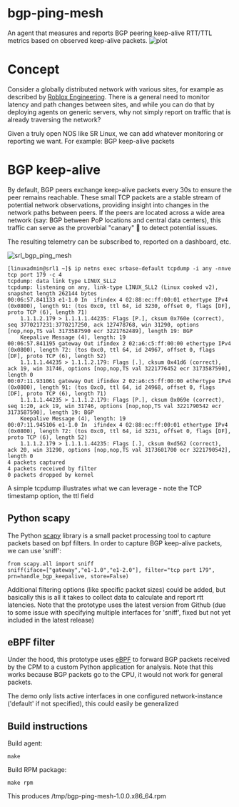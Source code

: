 # bgp-ping-mesh
An agent that measures and reports BGP peering keep-alive RTT/TTL metrics based on observed keep-alive packets.
![plot](./BGP_Ping_Mesh.png)

# Concept
Consider a globally distributed network with various sites, for example as described by [Roblox Engineering](https://blog.roblox.com/2021/04/network-packet-loss-latency-monitoring-roblox-cloud/). There is a general need to monitor latency and path changes between sites, and while you can do that by deploying agents on generic servers, why not simply report on traffic that is already traversing the network?

Given a truly open NOS like SR Linux, we can add whatever monitoring or reporting we want. For example: BGP keep-alive packets

# BGP keep-alive
By default, BGP peers exchange keep-alive packets every 30s to ensure the peer remains reachable. These small TCP packets are a stable stream of potential network observations, providing insight into changes in the network paths between peers. If the peers are located across a wide area network (say: BGP between PoP locations and central data centers), this traffic can serve as the proverbial "canary" 🐥 to detect potential issues.

The resulting telemetry can be subscribed to, reported on a dashboard, etc.

![srl_bgp_ping_mesh](https://user-images.githubusercontent.com/2031627/171506992-ec0c1c6b-2a94-47dc-bcbf-9704d6b84f8b.PNG)

```
[linuxadmin@srl1 ~]$ ip netns exec srbase-default tcpdump -i any -nnve tcp port 179 -c 4
tcpdump: data link type LINUX_SLL2
tcpdump: listening on any, link-type LINUX_SLL2 (Linux cooked v2), snapshot length 262144 bytes
00:06:57.841133 e1-1.0 In  ifindex 4 02:88:ec:ff:00:01 ethertype IPv4 (0x0800), length 91: (tos 0xc0, ttl 64, id 3230, offset 0, flags [DF], proto TCP (6), length 71)
    1.1.1.2.179 > 1.1.1.1.44235: Flags [P.], cksum 0x760e (correct), seq 3770217231:3770217250, ack 127478768, win 31290, options [nop,nop,TS val 3173587590 ecr 3221762489], length 19: BGP
	Keepalive Message (4), length: 19
00:06:57.841195 gateway Out ifindex 2 02:a6:c5:ff:00:00 ethertype IPv4 (0x0800), length 72: (tos 0xc0, ttl 64, id 24967, offset 0, flags [DF], proto TCP (6), length 52)
    1.1.1.1.44235 > 1.1.1.2.179: Flags [.], cksum 0x41d6 (correct), ack 19, win 31746, options [nop,nop,TS val 3221776452 ecr 3173587590], length 0
00:07:11.931061 gateway Out ifindex 2 02:a6:c5:ff:00:00 ethertype IPv4 (0x0800), length 91: (tos 0xc0, ttl 64, id 24968, offset 0, flags [DF], proto TCP (6), length 71)
    1.1.1.1.44235 > 1.1.1.2.179: Flags [P.], cksum 0x069e (correct), seq 1:20, ack 19, win 31746, options [nop,nop,TS val 3221790542 ecr 3173587590], length 19: BGP
	Keepalive Message (4), length: 19
00:07:11.945106 e1-1.0 In  ifindex 4 02:88:ec:ff:00:01 ethertype IPv4 (0x0800), length 72: (tos 0xc0, ttl 64, id 3231, offset 0, flags [DF], proto TCP (6), length 52)
    1.1.1.2.179 > 1.1.1.1.44235: Flags [.], cksum 0xd562 (correct), ack 20, win 31290, options [nop,nop,TS val 3173601700 ecr 3221790542], length 0
4 packets captured
4 packets received by filter
0 packets dropped by kernel
```
A simple tcpdump illustrates what we can leverage - note the TCP timestamp option, the ttl field

## Python scapy
The Python [scapy](https://scapy.net/) library is a small packet processing tool to capture packets based on bpf filters.
In order to capture BGP keep-alive packets, we can use 'sniff':
```
from scapy.all import sniff
sniff(iface=["gateway","e1-1.0","e1-2.0"], filter="tcp port 179", prn=handle_bgp_keepalive, store=False)
```
Additional filtering options (like specific packet sizes) could be added, but basically this is all it takes to collect data to calculate and report rtt latencies.
Note that the prototype uses the latest version from Github (due to some issue with specifying multiple interfaces for 'sniff', fixed but not yet included in the latest release)

## eBPF filter
Under the hood, this prototype uses [eBPF](https://github.com/jbemmel/srl-ping-mesh/blob/main/src/bgp-ping-mesh/bgp-keepalive-filter.c) to forward BGP packets received by the CPM to a custom Python application for analysis. Note that this works because BGP packets go to the CPU, it would not work for general packets.

The demo only lists active interfaces in one configured network-instance ('default' if not specified), this could easily be generalized

## Build instructions
Build agent:
```
make
```

Build RPM package:
```
make rpm
```
This produces /tmp/bgp-ping-mesh-1.0.0.x86_64.rpm
